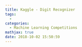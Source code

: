 ```yaml
---
title: Kaggle - Digit Recognizer
tags:
  - 
categories:
  - Machine Learning Competitions
mathjax: true
date: 2018-10-02 15:50:59
---
```



<!--more-->